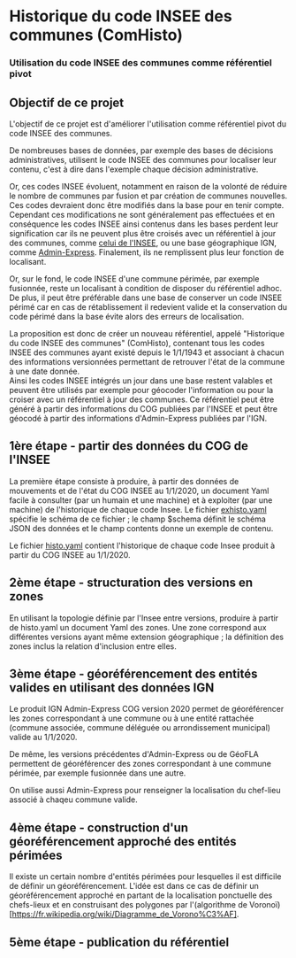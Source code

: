 # Historique du code INSEE des communes (ComHisto)
### Utilisation du code INSEE des communes comme référentiel pivot

## Objectif de ce projet
L'objectif de ce projet est d'améliorer l'utilisation comme référentiel pivot du code INSEE des communes.

De nombreuses bases de données, par exemple des bases de décisions administratives, utilisent le code INSEE des communes
pour localiser leur contenu, c'est à dire dans l'exemple chaque décision administrative.

Or, ces codes INSEE évoluent, notamment en raison de la volonté de réduire le nombre de communes
par fusion et par création de communes nouvelles.
Ces codes devraient donc être modifiés dans la base pour en tenir compte.
Cependant ces modifications ne sont généralement pas effectuées
et en conséquence les codes INSEE ainsi contenus dans les bases perdent leur signification
car ils ne peuvent plus être croisés
avec un référentiel à jour des communes, comme [celui de l'INSEE](https://www.insee.fr/fr/information/2560452),
ou une base géographique IGN,
comme [Admin-Express](https://geoservices.ign.fr/documentation/diffusion/telechargement-donnees-libres.html#admin-express).
Finalement, ils ne remplissent plus leur fonction de localisant.

Or, sur le fond, le code INSEE d'une commune périmée, par exemple fusionnée,
reste un localisant à condition de disposer du référentiel adhoc.
De plus, il peut être préférable dans une base de conserver un code INSEE périmé car en cas de rétablissement il redevient valide
et la conservation du code périmé dans la base évite alors des erreurs de localisation.

La proposition est donc de créer un nouveau référentiel, appelé "Historique du code INSEE des communes" (ComHisto),
contenant tous les codes INSEE des communes ayant existé depuis le 1/1/1943
et associant à chacun des informations versionnées permettant de retrouver l'état de la commune à une date donnée.  
Ainsi les codes INSEE intégrés un jour dans une base restent valables et peuvent être utilisés par exemple pour géocoder
l'information ou pour la croiser avec un référentiel à jour des communes.
Ce référentiel peut être généré à partir des informations du COG publiées par l'INSEE
et peut être géocodé à partir des informations d'Admin-Express publiées par l'IGN.

## 1ère étape - partir des données du COG de l'INSEE
La première étape consiste à produire, à partir des données de mouvements et de l'état du COG INSEE au 1/1/2020, un document Yaml
facile à consulter (par un humain et une machine) et à exploiter (par une machine) de l'historique de chaque code Insee.
Le fichier [exhisto.yaml](insee/exhisto.yaml) spécifie le schéma de ce fichier ;
le champ $schema définit le schéma JSON des données et le champ contents donne un exemple de contenu.

Le fichier [histo.yaml](insee/histo.yaml) contient l'historique de chaque code Insee produit à partir du COG INSEE au 1/1/2020.

## 2ème étape - structuration des versions en zones
En utilisant la topologie définie par l'Insee entre versions, produire à partir de histo.yaml un document Yaml des zones.
Une zone correspond aux différentes versions ayant même extension géographique ;
la définition des zones inclus la relation d'inclusion entre elles.

## 3ème étape - géoréférencement des entités valides en utilisant des données IGN 
Le produit IGN Admin-Express COG version 2020 permet de géoréférencer les zones correspondant à une commune
ou à une entité rattachée (commune associée, commune déléguée ou arrondissement municipal) valide au 1/1/2020.

De même, les versions précédentes d'Admin-Express ou de GéoFLA permettent de géoréférencer des zones correspondant à une commune périmée,
par exemple fusionnée dans une autre.

On utilise aussi Admin-Express pour renseigner la localisation du chef-lieu associé à chaqeu commune valide.

## 4ème étape - construction d'un géoréférencement approché des entités périmées
Il existe un certain nombre d'entités périmées pour lesquelles il est difficile de définir un géoréférencement.
L'idée est dans ce cas de définir un géoréférencement approché en partant de la localisation ponctuelle des chefs-lieux
et en construisant des polygones par l'(algorithme de Voronoï)[https://fr.wikipedia.org/wiki/Diagramme_de_Vorono%C3%AF].

## 5ème étape - publication du référentiel

